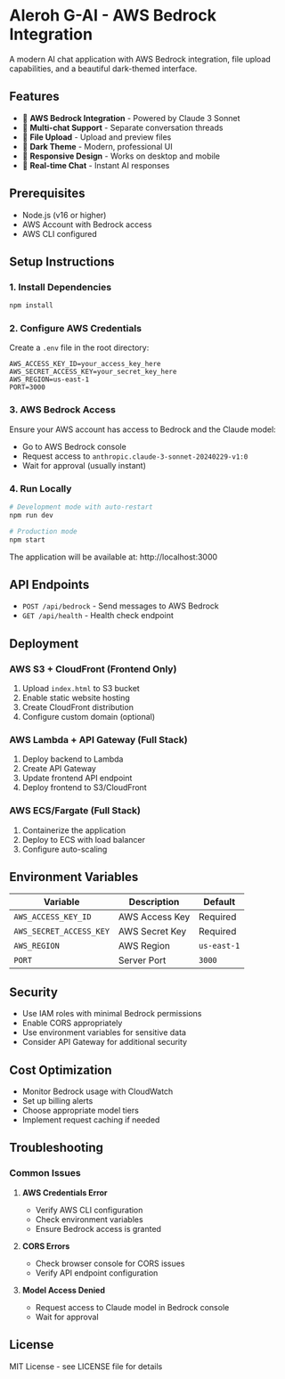 # Aleroh G-AI - AWS Bedrock Integration

A modern AI chat application with AWS Bedrock integration, file upload capabilities, and a beautiful dark-themed interface.

## Features

- 🤖 **AWS Bedrock Integration** - Powered by Claude 3 Sonnet
- 💬 **Multi-chat Support** - Separate conversation threads
- 📁 **File Upload** - Upload and preview files
- 🎨 **Dark Theme** - Modern, professional UI
- 📱 **Responsive Design** - Works on desktop and mobile
- 🔄 **Real-time Chat** - Instant AI responses

## Prerequisites

- Node.js (v16 or higher)
- AWS Account with Bedrock access
- AWS CLI configured

## Setup Instructions

### 1. Install Dependencies

```bash
npm install
```

### 2. Configure AWS Credentials

Create a `.env` file in the root directory:

```env
AWS_ACCESS_KEY_ID=your_access_key_here
AWS_SECRET_ACCESS_KEY=your_secret_key_here
AWS_REGION=us-east-1
PORT=3000
```

### 3. AWS Bedrock Access

Ensure your AWS account has access to Bedrock and the Claude model:
- Go to AWS Bedrock console
- Request access to `anthropic.claude-3-sonnet-20240229-v1:0`
- Wait for approval (usually instant)

### 4. Run Locally

```bash
# Development mode with auto-restart
npm run dev

# Production mode
npm start
```

The application will be available at: http://localhost:3000

## API Endpoints

- `POST /api/bedrock` - Send messages to AWS Bedrock
- `GET /api/health` - Health check endpoint

## Deployment

### AWS S3 + CloudFront (Frontend Only)
1. Upload `index.html` to S3 bucket
2. Enable static website hosting
3. Create CloudFront distribution
4. Configure custom domain (optional)

### AWS Lambda + API Gateway (Full Stack)
1. Deploy backend to Lambda
2. Create API Gateway
3. Update frontend API endpoint
4. Deploy frontend to S3/CloudFront

### AWS ECS/Fargate (Full Stack)
1. Containerize the application
2. Deploy to ECS with load balancer
3. Configure auto-scaling

## Environment Variables

| Variable | Description | Default |
|----------|-------------|---------|
| `AWS_ACCESS_KEY_ID` | AWS Access Key | Required |
| `AWS_SECRET_ACCESS_KEY` | AWS Secret Key | Required |
| `AWS_REGION` | AWS Region | `us-east-1` |
| `PORT` | Server Port | `3000` |

## Security

- Use IAM roles with minimal Bedrock permissions
- Enable CORS appropriately
- Use environment variables for sensitive data
- Consider API Gateway for additional security

## Cost Optimization

- Monitor Bedrock usage with CloudWatch
- Set up billing alerts
- Choose appropriate model tiers
- Implement request caching if needed

## Troubleshooting

### Common Issues

1. **AWS Credentials Error**
   - Verify AWS CLI configuration
   - Check environment variables
   - Ensure Bedrock access is granted

2. **CORS Errors**
   - Check browser console for CORS issues
   - Verify API endpoint configuration

3. **Model Access Denied**
   - Request access to Claude model in Bedrock console
   - Wait for approval

## License

MIT License - see LICENSE file for details
